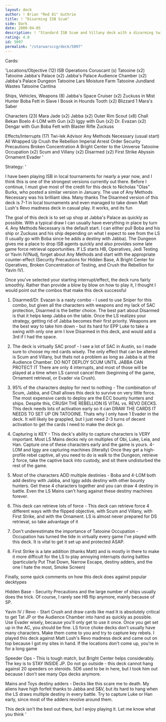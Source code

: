 ```yaml
---
layout: deck
author: ! Brian "Red 81" Guthrie
title: ! "Disarming ISB Scum"
side: Dark
date: 2000-04-05
description: ! "Standard ISB Scum and Villany deck with a disarming twist"
rating: 4.0
id: 5097
permalink: "/starwarsccg/deck/5097"
---
```

Cards: 

'Locations/Objective (12)
ISB Operations
Coruscant (s)
Tatooine (x2)
Tatooine Jabba's Palace (x2)
Jabba's Palace Audience Chamber (x2)
Jabba's Palace Dungeon
Tatooine Lars Moisture Farm
Tatooine Jundland Wastes
Tatooine Cantina

Ships, Vehicles, Weapons (8)
Jabba's Space Cruiser (x2)
Zuckuss in Mist Hunter
Boba Fett in Slave I
Bossk in Hounds Tooth (x2)
Blizzard 1
Mara's Saber

Characters (23)
Mara Jade (x2)
Jabba (x2)
Outer Rim Scout (x8)
Chall Bekan
Boelo
4-LOM with Gun (x2)
Iggy with Gun (x2)
Dr. Evazan (x2)
Dengar with Gun
Boba Fett with Blaster Rifle
Zuckuss

Effects/Interrupts (17)
Twi-lek Advisor
Any Methods Necessary (usual start)
All Wrapped Up
Crush the Rebellion
Imperial Arrest Order
Security Precautions
Broken Concentration
A Bright Center to the Universe
Tatooine Occupation (x2)
Scum and Villany (x2)
Disarmed (x2)
First Strike
Abyssin Ornament
Evader '

Strategy: '

I have been playing ISB in local tournaments for nearly a year now, and I think this is one of the strongest versions currently out there.  Before I continue, I must give most of the credit for this deck to Nicholas "Olas" Burks, who posted a similar version in January.  The use of Any Methods Necessary was his brilliant idea.  Many thanks  The Disarmed version of this deck is 7-1 in local tournaments and even managed to take down Matt Lush's Revo madness deck in casual play.  It works, and its fun

The goal of this deck is to set up shop at Jabba's Palace as quickly as possible.  With a typical draw I can usually have everything in place by turn 4.  Any Methods Necessary is the default start.	I can either pull Boba and his ship or Zuckuss and his ship depending on what I expect to see from the LS (I usually go with Boba since he adds a destiny with Jabba).	The Dungeon gives me a place to drop ISB agents quickly and also provides some late game force retrieval opportunities.  If LS starts HB, Operatives, Jedi Testing or Yavin IV/Nudj, forget about Any Methods and start with the appropriate counter-effect (Security Precautions for Hidden Base, A Bright Center for Operatives, Broken Concentration of Testing, and Crush the Rebellion for Yavin IV).

Once you've selected your starting interrupt/effect, the deck runs fairly smoothly.  Rather than provide a blow by blow on how to play it, I thought I would point out the combos that make this deck successful
1. Disarmed/Dr. Evazan is a nasty combo - I used to use Sniper for this combo, but given all the characters with weapons and my lack of SAC protection, Disarmed is the better choice.	The best part about Disarmed is that it helps keep Jabba on the table.	Once the LS realizes your strategy, getting rid of Jabba becomes their first priority.	Weapons are the best way to take him down - but its hard for EPP Luke to take a swing with only one arm  I love Disarmed in this deck, and would add a 3rd if I had the space.

2. The deck is virtually SAC proof - I see a lot of SAC in Austin, so I made sure to choose my red cards wisely.  The only effect that can be altered is Scum and Villany, but thats not a problem as long as Jabba is at the Audience Chamber.  DO NOT DEPLOY SCUM UNTIL JABBA CAN PROTECT IT  There are only 4 interrupts, and most of those will be played at a time when LS cannot cancel them (beginning of the game, Ornament retrieval, or Evader via Crush).

3. 95% of the characters deploy for next to nothing - The combination of Scum, Jabba, and Chall allows this deck to survive on very little force.  The most expensive cards to deploy are the ECC bounty hunters and ships.  Despite this, CRUSH THE REBELLION IS VITAL vs. REVO DECKS.  This deck needs lots of activation early so it can DRAW THE CARDS IT NEEDS TO SET UP ON TATOOINE.  Thats why I only have 1 Evader in the deck.  It will likely be grappled, but I just need 2-3 turns of decent activation to get the cards I need to make the deck go.

4. Capturing is KEY - This deck's ability to capture characters is VERY important.  Most LS Mains decks rely on multiples of Obi, Luke, Leia, and Han.  Capture one of these characters early and the game is yours.	4-LOM and Iggy are capturing machines (literally)  Once they get a high-profile rebel captive, all you need to do is walk to the Dungeon, retrieve 2 force, take the captive back into custody, and sit there undisturbed the rest of the game.

5. Most of the characters ADD multiple destinies - Boba and 4-LOM both add destiny with Jabba, and Iggy adds destiny with other bounty hunters.  Get these 4 characters together and you can draw 4 destiny in battle.	Even the LS Mains can't hang against these destiny machines forever.

6. This deck can retrieve lots of force - This deck can retrieve force 4 different ways with the flipped objective, with Scum and Villany, with First Strike, and with the Ornament.  LS is almost never prepared for DS retrieval, so take advantage of it

7. Don't underestimate the importance of Tatooine Occupation - Occupation has turned the tide in virtually every game I've played with this deck.  It is vital to get it set up and protected ASAP.

8. First Strike is a late addition (thanks Matt) and is mostly in there to make it more difficult for the LS to play annoying interrupts during battles (particularly Put That Down, Narrow Escape, destiny adders, and the one I hate the most, Smoke Screen)

Finally, some quick comments on how this deck does against popular decktypes

Hidden Base - Security Precautions and the large number of ships usually does the trick.  Of course, I rarely see HB flip anymore, mainly because of SP.

Yavin IV / Revo - Start Crush and draw cards like mad  It is absolutely critical to get Tat JP or the Audience Chamber into hand as quickly as possible.  Use Evader wisely, because you'll only get to use it once.  Once you get set up in the AC, you should be fine.  LS force choke decks don't usually have many characters.  Make them come to you and try to capture key rebels.	I played this deck against Matt Lush's Revo madness deck and came out on top because I got my sites in hand.  If the locations don't come up, you're in for a long game

Speeder Ops - This is tough match, but Bright Center helps considerably.   The key is to STAY INSIDE JP.  Do not go outside - this deck cannot hang against 20 speeders on steroids.  5D6 used to be in here, but I took him out because I don't see many Ops decks anymore.

Mains and Toys destiny adders - Decks like this scare me to death.  My aliens have high forfeit thanks to Jabba and S&V, but its hard to hang when the LS draws multiple destiny in every battle.  Try to capture Luke or Han early, since most of the adders revolve around them.

This deck isn't the best out there, but I enjoy playing it.  Let me know what you think  '

